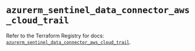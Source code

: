 # `azurerm_sentinel_data_connector_aws_cloud_trail`

Refer to the Terraform Registry for docs: [`azurerm_sentinel_data_connector_aws_cloud_trail`](https://registry.terraform.io/providers/hashicorp/azurerm/4.6.0/docs/resources/sentinel_data_connector_aws_cloud_trail).
